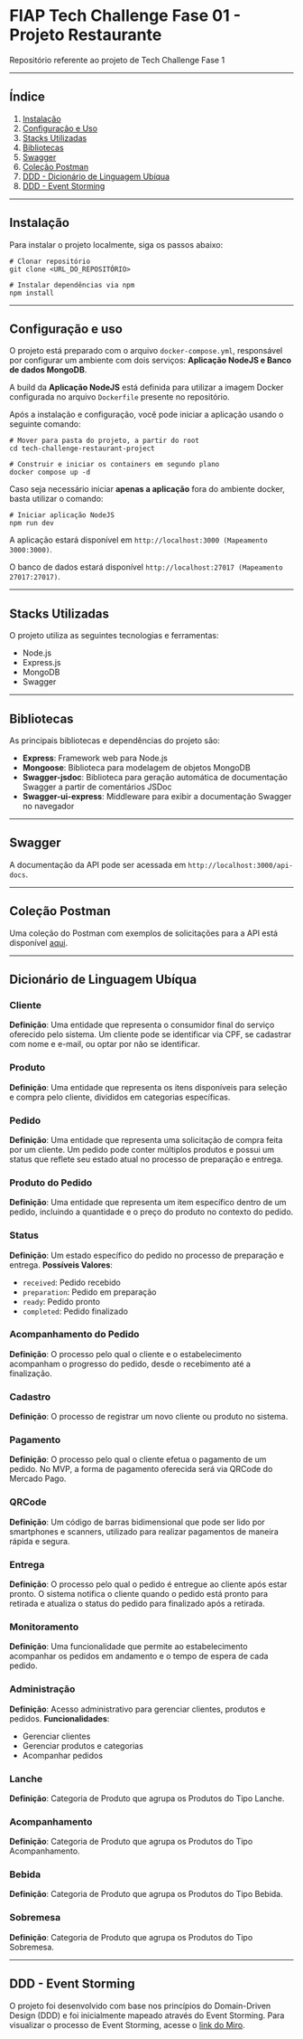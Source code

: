 # FIAP Tech Challenge Fase 01 - Projeto Restaurante
Repositório referente ao projeto de Tech Challenge Fase 1

---

## Índice

1. [Instalação](#instalação)
2. [Configuração e Uso](#configuração-e-uso)
3. [Stacks Utilizadas](#stacks-utilizadas)
4. [Bibliotecas](#bibliotecas)
5. [Swagger](#swagger)
6. [Coleção Postman](#coleção-postman)
7. [DDD - Dicionário de Linguagem Ubíqua](#dicionário-de-linguagem-ubíqua)
6. [DDD - Event Storming](#ddd---event-storming)


---

## Instalação

Para instalar o projeto localmente, siga os passos abaixo:

```
# Clonar repositório
git clone <URL_DO_REPOSITÓRIO>

# Instalar dependências via npm
npm install
```

---

## Configuração e uso

O projeto está preparado com o arquivo `docker-compose.yml`, responsável por configurar um ambiente com dois serviços: **Aplicação NodeJS e Banco de dados MongoDB**.

A build da **Aplicação NodeJS** está definida para utilizar a imagem Docker configurada no arquivo `Dockerfile` presente no repositório.

Após a instalação e configuração, você pode iniciar a aplicação usando o seguinte comando:

```
# Mover para pasta do projeto, a partir do root
cd tech-challenge-restaurant-project

# Construir e iniciar os containers em segundo plano
docker compose up -d
```

Caso seja necessário iniciar **apenas a aplicação** fora do ambiente docker, basta utilizar o comando:
```
# Iniciar aplicação NodeJS
npm run dev
```

A aplicação estará disponível em `http://localhost:3000 (Mapeamento 3000:3000)`.

O banco de dados estará disponível `http://localhost:27017 (Mapeamento 27017:27017)`.

---

## Stacks Utilizadas

O projeto utiliza as seguintes tecnologias e ferramentas:

- Node.js
- Express.js
- MongoDB
- Swagger

---

## Bibliotecas

As principais bibliotecas e dependências do projeto são:

- **Express**: Framework web para Node.js
- **Mongoose**: Biblioteca para modelagem de objetos MongoDB
- **Swagger-jsdoc**: Biblioteca para geração automática de documentação Swagger a partir de comentários JSDoc
- **Swagger-ui-express**: Middleware para exibir a documentação Swagger no navegador

---

## Swagger

A documentação da API pode ser acessada em `http://localhost:3000/api-docs`.

---

## Coleção Postman

Uma coleção do Postman com exemplos de solicitações para a API está disponível [aqui](https://api.postman.com/collections/8588306-910507ef-8d75-4359-8b00-43785098e8ee?access_key=PMAT-01HZ0QKVX7S6TZDSRNQY86X5C1).

---

## Dicionário de Linguagem Ubíqua

### Cliente
**Definição**: Uma entidade que representa o consumidor final do serviço oferecido pelo sistema. Um cliente pode se identificar via CPF, se cadastrar com nome e e-mail, ou optar por não se identificar.

### Produto
**Definição**: Uma entidade que representa os itens disponíveis para seleção e compra pelo cliente, divididos em categorias específicas.

### Pedido
**Definição**: Uma entidade que representa uma solicitação de compra feita por um cliente. Um pedido pode conter múltiplos produtos e possui um status que reflete seu estado atual no processo de preparação e entrega.

### Produto do Pedido
**Definição**: Uma entidade que representa um item específico dentro de um pedido, incluindo a quantidade e o preço do produto no contexto do pedido.

### Status
**Definição**: Um estado específico do pedido no processo de preparação e entrega.
**Possíveis Valores**:
- `received`: Pedido recebido
- `preparation`: Pedido em preparação
- `ready`: Pedido pronto
- `completed`: Pedido finalizado

### Acompanhamento do Pedido
**Definição**: O processo pelo qual o cliente e o estabelecimento acompanham o progresso do pedido, desde o recebimento até a finalização.

### Cadastro
**Definição**: O processo de registrar um novo cliente ou produto no sistema.

### Pagamento
**Definição**: O processo pelo qual o cliente efetua o pagamento de um pedido. No MVP, a forma de pagamento oferecida será via QRCode do Mercado Pago.

### QRCode
**Definição**: Um código de barras bidimensional que pode ser lido por smartphones e scanners, utilizado para realizar pagamentos de maneira rápida e segura.

### Entrega
**Definição**: O processo pelo qual o pedido é entregue ao cliente após estar pronto. O sistema notifica o cliente quando o pedido está pronto para retirada e atualiza o status do pedido para finalizado após a retirada.

### Monitoramento
**Definição**: Uma funcionalidade que permite ao estabelecimento acompanhar os pedidos em andamento e o tempo de espera de cada pedido.

### Administração
**Definição**: Acesso administrativo para gerenciar clientes, produtos e pedidos.
**Funcionalidades**:
- Gerenciar clientes
- Gerenciar produtos e categorias
- Acompanhar pedidos

### Lanche
**Definição**: Categoria de Produto que agrupa os Produtos do Tipo Lanche.

### Acompanhamento
**Definição**: Categoria de Produto que agrupa os Produtos do Tipo Acompanhamento.

### Bebida
**Definição**: Categoria de Produto que agrupa os Produtos do Tipo Bebida.

### Sobremesa
**Definição**: Categoria de Produto que agrupa os Produtos do Tipo Sobremesa.

---


## DDD - Event Storming

O projeto foi desenvolvido com base nos princípios do Domain-Driven Design (DDD) e foi inicialmente mapeado através do Event Storming. Para visualizar o processo de Event Storming, acesse o [link do Miro](https://miro.com/app/board/uXjVKEK0ulQ=/?share_link_id=946525556601).

